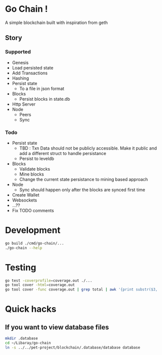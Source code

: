 # Go Chain !
A simple blockchain built with inspiration from geth

## Story 
### Supported
- Genesis
- Load persisted state
- Add Transactions
- Hashing
- Persist state
    - To a file in json format
- Blocks
    - Persist blocks in state.db
- Http Server
- Node
    - Peers
    - Sync
### Todo
- Persist state
    - TBD : Txn Data should not be publicly accessible. Make it public and add a different struct to handle persistance
    - Persist to leveldb
- Blocks
    - Validate blocks
    - Mine blocks
    - Change the current state persistance to mining based approach
- Node
    - Sync should happen only after the blocks are synced first time
- Create Wallet
- Websockets
- ...??
- Fix TODO comments
# Development
```sh
go build ./cmd/go-chain/...
./go-chain --help
```

# Testing
```sh
go test -coverprofile=coverage.out ./...
go tool cover -html=coverage.out
go tool cover -func coverage.out | grep total | awk '{print substr($3, 1, length($3)-1)}'
```

# Quick hacks
## If you want to view database files
```sh
mkdir .database
cd ~/Libaray/go-chain
ln -s ../../pet-project/blockchain/.database/database database
```